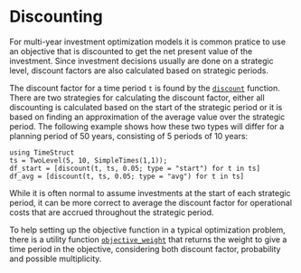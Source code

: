 # Discounting

For multi-year investment optimization models it is common pratice to use an
objective that is discounted to get the net present value of the investment.
Since investment decisions usually are done on a strategic level, discount 
factors are also calculated based on strategic periods. 

The discount factor for a time period `t` is found by the [`discount`](@ref)
function. There are two strategies for calculating the discount factor,
either all discounting is calculated based on the start of the strategic period
or it is based on finding an approximation of the average value over the 
strategic period. The following example shows how these two types will
differ for a planning period of 50 years, consisting of 5 periods of 
10 years:
```@repl ts
using TimeStruct
ts = TwoLevel(5, 10, SimpleTimes(1,1));
df_start = [discount(t, ts, 0.05; type = "start") for t in ts]
df_avg = [discount(t, ts, 0.05; type = "avg") for t in ts]
```
While it is often normal to assume investments at the start of each 
strategic period, it can be more correct to average the discount factor
for operational costs that are accrued throughout the strategic period.

To help setting up the objective function in a typical optimization problem,
there is a utility function [`objective_weight`](@ref) that returns
the weight to give a time period in the objective, considering both
discount factor, probability and possible multiplicity. 
